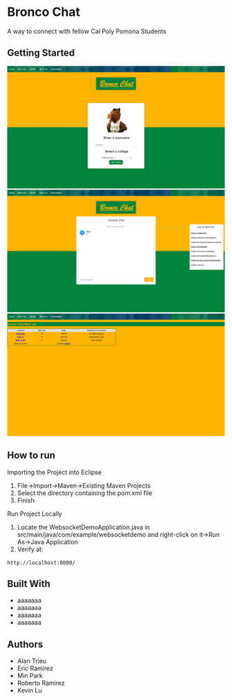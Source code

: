 # Bronco Chat

A way to connect with fellow Cal Poly Pomona Students

## Getting Started



![App Screenshot](images/Capture.PNG)
![App Screenshot](images/Capture2.PNG)
![App Screenshot](images/Capture3.png)

## How to run

Importing the Project into Eclipse

1. File->Import->Maven->Existing Maven Projects
2. Select the directory containing the pom.xml file
3. Finish

Run Project Locally

1. Locate the WebsocketDemoApplication.java in src/main/java/com/example/websocketdemo and right-click on it->Run As->Java Application
2. Verify at: 
```
http://localhost:8080/
```

## Built With

* aaaaaaa
* aaaaaaa
* aaaaaaa
* aaaaaaa

## Authors

* Alan Trieu
* Eric Ramirez
* Min Park
* Roberto Ramirez
* Kevin Lu
